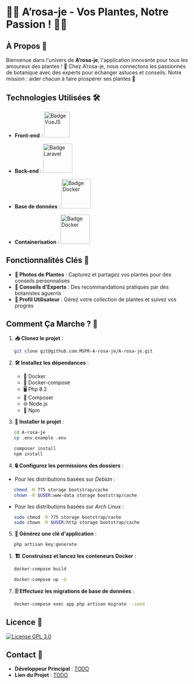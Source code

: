 # 🌿🌺 A’rosa-je - Vos Plantes, Notre Passion ! 🌵🌻

## À Propos 🌟

Bienvenue dans l'univers de **A’rosa-je**, l'application innovante pour tous les amoureux des plantes ! 🌱 Chez A’rosa-je, nous connectons les passionnés de botanique avec des experts pour échanger astuces et conseils. Notre mission : aider chacun à faire prospérer ses plantes 🌼

## Technologies Utilisées 🛠️

- **Front-end** : <a href="https://vuejs.org/">
  <img src="https://img.shields.io/badge/%20%20-VueJS%20-grey?logo=vue.js" alt="Badge VueJS" width="70"/>
</a>

- **Back-end** : <a href="https://laravel.com">
  <img src="https://img.shields.io/badge/%20%20-Laravel%20-grey?logo=laravel" alt="Badge Laravel" width="80"/>
</a>

- **Base de données** : <a href="https://www.sqlite.org/index.html">
  <img src="https://img.shields.io/badge/%20%20-Sqlite%20-grey?logo=Sqlite" alt="Badge Docker" width="80"/>
</a>

- **Containerisation** : <a href="https://www.docker.com/">
  <img src="https://img.shields.io/badge/%20%20-Docker%20-grey?logo=docker" alt="Badge Docker" width="80"/>
</a>

## Fonctionnalités Clés 🔑

- **📸 Photos de Plantes** : Capturez et partagez vos plantes pour des conseils personnalisés
- **🌱 Conseils d'Experts** : Des recommandations pratiques par des botanistes aguerris
- **👤 Profil Utilisateur** : Gérez votre collection de plantes et suivez vos progrès

## Comment Ça Marche ? 🚀

1. **📥 Clonez le projet** :

```bash
   git clone git@github.com:MSPR-A-rosa-je/A-rosa-je.git
```

2. **🛠️ Installez les dépendances** :

   - 🐳 Docker
   - 🔄 Docker-compose
   - 🖥️ Php 8.2
   - 🎼 Composer
   - 🌐 Node.js
   - 🧶 Npm

3. **🚀 Installer le projet** :

```bash
   cd A-rosa-je
   cp .env.example .env
```

```bash
   composer install
   npm install
```



4. **🔒 Configurez les permissions des dossiers** :

- Pour les distributions basées sur *Debian* :

```bash
   chmod -R 775 storage bootstrap/cache
   chown -R $USER:www-data storage bootstrap/cache
```

- Pour les distributions basées sur *Arch Linux* :

```bash
   sudo chmod -R 775 storage bootstrap/cache
   sudo chown -R $USER:http storage bootstrap/cache
```

5. **🔑 Générez une clé d'application** :

```bash
   php artisan key:generate
```

1. **🏗️ Construisez et lancez les conteneurs Docker** :

```bash
   docker-compose build
```

```bash
   docker-compose up -d
```

7. **🗄️ Effectuez les migrations de base de données** :

```bash
   docker-compose exec app php artisan migrate --seed
```

## Licence 📄

[![License GPL 3.0](https://img.shields.io/badge/License-_GPL%203.0-blue)](https://www.gnu.org/licenses/gpl-3.0.fr.html#license-text)

## Contact 📩

- **Développeur Principal** : [TODO](https://www.youtube.com/watch?v=dQw4w9WgXcQ)
- **Lien du Projet** : [TODO](https://www.youtube.com/watch?v=dQw4w9WgXcQ)
